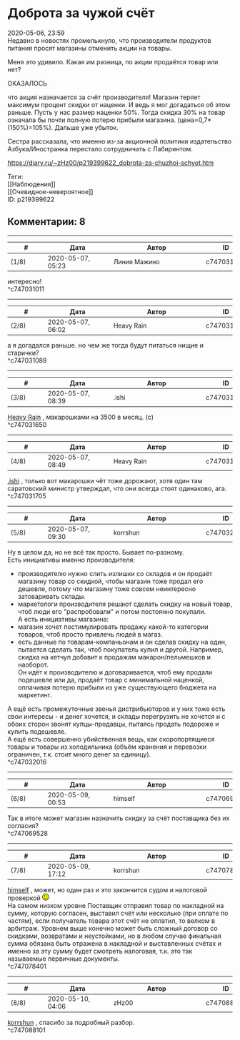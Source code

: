 Доброта за чужой счёт
=====================

  
2020-05-06, 23:59  
 Недавно в новостях промелькнуло, что производители продуктов питания просят магазины отменить акции на товары.   
   
 Меня это удивило. Какая им разница, по акции продаётся товар или нет?   
   
 ОКАЗАЛОСЬ   
   
 что акция назначается за счёт производителя! Магазин теряет максимум процент скидки от наценки. И ведь я мог догадаться об этом раньше. Пусть у нас размер наценки 50%. Тогда скидка 30% на товар означала бы почти полную потерю прибыли магазина. (цена=0,7\*(150%)=105%). Дальше уже убыток.   
   
 Сестра рассказала, что именно из-за акционной политики издательство Азбука/Иностранка перестало сотрудничать с Лабиринтом.   
  
<https://diary.ru/~zHz00/p219399622_dobrota-za-chuzhoj-schyot.htm>  
  
Теги:  
[[Наблюдения]]  
[[Очевидное-невероятное]]  
ID: p219399622  


Комментарии: 8
--------------

  


---



|         #         |              Дата              |                     Автор                     |           ID           |
| --- | --- | --- | --- |
| (1/8) | 2020-05-07, 05:23 | Линия Мажино | c747031011 |

  
 интересно!   
 ^c747031011

---



|         #         |              Дата              |                     Автор                     |           ID           |
| --- | --- | --- | --- |
| (2/8) | 2020-05-07, 06:02 | Heavy Rain | c747031089 |

  
 а я догадался раньше. но чем же тогда будут питаться нищие и старички?   
 ^c747031089

---



|         #         |              Дата              |                     Автор                     |           ID           |
| --- | --- | --- | --- |
| (3/8) | 2020-05-07, 08:39 | .ishi | c747031650 |

  
  [Heavy Rain](http://kogacz.diary.ru "dear j ournal")  , макарошками на 3500 в месяц. (с)   
 ^c747031650

---



|         #         |              Дата              |                     Автор                     |           ID           |
| --- | --- | --- | --- |
| (4/8) | 2020-05-07, 08:49 | Heavy Rain | c747031705 |

  
  [.ishi](http://willD.diary.ru "前途")  , только вот макарошки чёт тоже дорожают, хотя один там саратовский министр утверждал, что они всегда стоят одинаково, ага.   
 ^c747031705

---



|         #         |              Дата              |                     Автор                     |           ID           |
| --- | --- | --- | --- |
| (5/8) | 2020-05-07, 09:30 | korrshun | c747032016 |

  
 Ну в целом да, но не всё так просто. Бывает по-разному.   
 Есть инициативы именно производителя:   
 - производителю нужно слить излишки со складов и он продаёт магазину товар со скидкой, чтобы магазин тоже продал его дешевле, потому что магазину тоже совсем неинтересно затоваривать склады.   
 - маркетологи производителя решают сделать скидку на новый товар, чтоб люди его "распробовали" и потом постоянно покупали.   
 А есть инициативы магазина:   
 - магазин хочет постимулировать продажу какой-то категории товаров, чтоб просто привлечь людей в магаз.   
 - есть данные по товарам-компаньонам и он сделав скидку на один, пытается сделать так, чтоб покупатель купил и другой. Например, скидка на кетчуп добавит к продажам макарон/пельмешков и наоборот.   
 Он идёт к производителю и договаривается, чтоб ему продали подешевле или да, продаёт товар с минимальной наценкой, оплачивая потерю прибыли из уже существующего бюджета на маркетинг.   
   
 А ещё есть промежуточные звенья дистрибьюторов и у них тоже есть свои интересы - и денег хочется, и склады перегрузить не хочется и с обоих сторон звонят купцы-продавцы, пытаясь продать подороже и купить подешевле.   
 А ещё есть совершенно убийственная вещь, как скоропортящиеся товары и товары из холодильника (объём хранения и перевозки ограничен, т.к. стоит много денег за единицу).   
 ^c747032016

---



|         #         |              Дата              |                     Автор                     |           ID           |
| --- | --- | --- | --- |
| (6/8) | 2020-05-09, 00:53 | himself | c747069528 |

  
 Так в итоге может магазин назначить скидку за счёт поставщика без их согласия?   
 ^c747069528

---



|         #         |              Дата              |                     Автор                     |           ID           |
| --- | --- | --- | --- |
| (7/8) | 2020-05-09, 17:12 | korrshun | c747078401 |

  
  [himself](http://himself.diary.ru "void")  , может, но один раз и это закончится судом и налоговой проверкой ![:)](pics/3.gif)   
 На самом низком уровне Поставщик отправил товар по накладной на сумму, которую согласен, выставил счёт или несколько (при оплате по частям), если получатель товара этот счёт не оплатил, то велком в арбитраж. Уровнем выше конечно может быть сложный договор со скидками, возвратами и неустойками, но в любом случае финальная сумма обязана быть отражена в накладной и выставленных счётах и именно за эту сумму будет смотреть налоговая, т.к. это так называемые первичные документы.   
 ^c747078401

---



|         #         |              Дата              |                     Автор                     |           ID           |
| --- | --- | --- | --- |
| (8/8) | 2020-05-10, 04:06 | zHz00 | c747088101 |

  
  [korrshun](http://Igel-kun.diary.ru "kimi wo shiranai monogatari")  , спасибо за подробный разбор.   
 ^c747088101